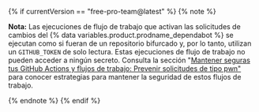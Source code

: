 {% if currentVersion == "free-pro-team@latest" %}
{% note %}

**Nota:** Las ejecuciones de flujo de trabajo que activan las solicitudes de cambios del {% data variables.product.prodname_dependabot %} se ejecutan como si fueran de un repositorio bifurcado y, por lo tanto, utilizan un `GITHUB_TOKEN` de solo lectura. Estas ejecuciones de flujo de trabajo no pueden acceder a ningún secreto. Consulta la sección "[Mantener seguras tus GitHub Actions y flujos de trabajo: Prevenir solicitudes de tipo pwn"](https://securitylab.github.com/research/github-actions-preventing-pwn-requests) para conocer estrategias para mantener la seguridad de estos flujos de trabajo.

{% endnote %}
{% endif %}

